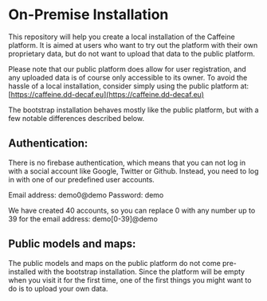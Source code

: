 # On-Premise Installation

This repository will help you create a local installation of the Caffeine
platform. It is aimed at users who want to try out the platform with their own
proprietary data, but do not want to upload that data to the public platform.

Please note that our public platform does allow for user registration, and any
uploaded data is of course only accessible to its owner. To avoid the hassle of
a local installation, consider simply using the public platform at:
[https://caffeine.dd-decaf.eu](https://caffeine.dd-decaf.eu)

The bootstrap installation behaves mostly like the public platform, but with a
few notable differences described below.

## Authentication:

There is no firebase authentication, which means that you can not log in with
a social account like Google, Twitter or Github. Instead, you need to log in
with one of our predefined user accounts.

Email address: demo0@demo
Password: demo

We have created 40 accounts, so you can replace 0 with any number up to 39 for
the email address: demo[0-39]@demo

## Public models and maps:

The public models and maps on the public platform do not come pre-installed
with the bootstrap installation. Since the platform will be empty when you
visit it for the first time, one of the first things you might want to do is
to upload your own data.
